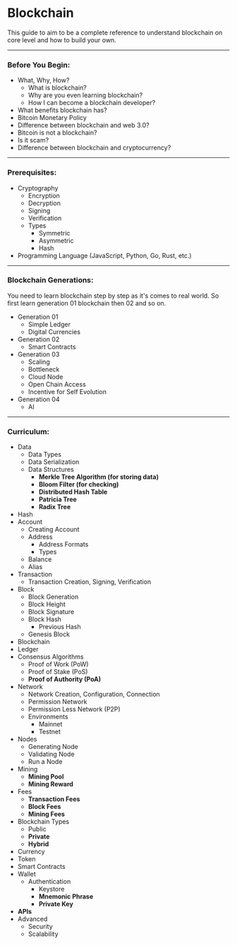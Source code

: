 # Blockchain
This guide to aim to be a complete reference to understand blockchain on core level and how to build your own.

---

### Before You Begin:
- What, Why, How?
    - What is blockchain?
    - Why are you even learning blockchain?
    - How I can become a blockchain developer?
- What benefits blockchain has?
- Bitcoin Monetary Policy
- Difference between blockchain and web 3.0?
- Bitcoin is not a blockchain?
- Is it scam?
- Difference between blockchain and cryptocurrency?

---

### Prerequisites:
- Cryptography
    - Encryption
    - Decryption
    - Signing
    - Verification
    - Types
        - Symmetric
        - Asymmetric
        - Hash
- Programming Language (JavaScript, Python, Go, Rust, etc.)

---

### Blockchain Generations:
You need to learn blockchain step by step as it's comes to real world. So first learn generation 01 blockchain then 02 and so on.

- Generation 01
    - Simple Ledger
    - Digital Currencies
- Generation 02
    - Smart Contracts
- Generation 03
    - Scaling
    - Bottleneck
    - Cloud Node
    - Open Chain Access
    - Incentive for Self Evolution
- Generation 04
    - AI

---

### Curriculum:
- Data
    - Data Types
    - Data Serialization
    - Data Structures
        - **Merkle Tree Algorithm (for storing data)**
        - **Bloom Filter (for checking)**
        - **Distributed Hash Table**
        - **Patricia Tree**
        - **Radix Tree**
- Hash
- Account
    - Creating Account
    - Address
        - Address Formats
        - Types
    - Balance
    - Alias
- Transaction
    - Transaction Creation, Signing, Verification
- Block
    - Block Generation
    - Block Height
    - Block Signature
    - Block Hash
        - Previous Hash
    - Genesis Block
- Blockchain
- Ledger
- Consensus Algorithms
    - Proof of Work (PoW)
    - Proof of Stake (PoS)
    - **Proof of Authority (PoA)**
- Network
    - Network Creation, Configuration, Connection
    - Permission Network
    - Permission Less Network (P2P)
    - Environments
        - Mainnet
        - Testnet
- Nodes
    - Generating Node
    - Validating Node
    - Run a Node
- Mining
    - **Mining Pool**
    - **Mining Reward**
- Fees
    - **Transaction Fees**
    - **Block Fees**
    - **Mining Fees**
- Blockchain Types
    - Public
    - **Private**
    - **Hybrid**
- Currency
- Token
- Smart Contracts
- Wallet
    - Authentication
        - Keystore
        - **Mnemonic Phrase**
        - **Private Key**
- **APIs**
- Advanced
    - Security
    - Scalability
